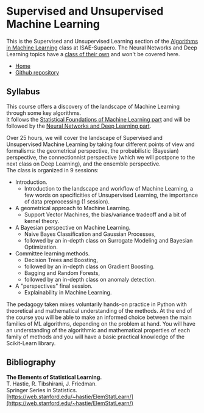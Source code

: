 # Supervised and Unsupervised Machine Learning
This is the Supervised and Unsupervised Learning section of the [Algorithms in Machine Learning](https://supaerodatascience.github.io/syllabus.html#fsd311) class at ISAE-Supaero. The Neural Networks and Deep Learning topics have a [class of their own](https://supaerodatascience.github.io/deep-learning/) and won't be covered here.

* [Home](https://supaerodatascience.github.io/machine-learning/)
* [Github repository](https://github.com/SupaeroDataScience/machine-learning/)

## Syllabus

This course offers a discovery of the landscape of Machine Learning through some key algorithms.  
It follows the [Statistical Foundations of Machine Learning part](https://supaerodatascience.github.io/stat-ml) and will be followed by the [Neural Networks and Deep Learning part](https://supaerodatascience.github.io/deep-learning/).

Over 25 hours, we will cover the landscape of Supervised and Unsupervised Machine Learning by taking four different points of view and formalisms: the geometrical perspective, the probabilistic (Bayesian) perspective, the connectionnist perspective (which we will postpone to the next class on Deep Learning), and the ensemble perspective.  
The class is organized in 9 sessions:  

- Introduction.
    - Introduction to the landscape and workflow of Machine Learning, a few words on specificities of Unsupervised Learning, the importance of data preprocessing (1 session).
- A geometrical approach to Machine Learning.
    - Support Vector Machines, the bias/variance tradeoff and a bit of kernel theory. 
- A Bayesian perspective on Machine Learning.
    - Naive Bayes Classification and Gaussian Processes, 
    - followed by an in-depth class on Surrogate Modeling and Bayesian Optimization.
- Committee learning methods. 
    - Decision Trees and Boosting,
    - followed by an in-depth class on Gradient Boosting. 
    - Bagging and Random Forests,
    - followed by an in-depth class on anomaly detection.
- A "perspectives" final session.
    - Explainability in Machine Learning.

The pedagogy taken mixes voluntarily hands-on practice in Python with theoretical and mathematical understanding of the methods. At the end of the course you will be able to make an informed choice between the main families of ML algorithms, depending on the problem at hand. You will have an understanding of the algorithmic and mathematical properties of each family of methods and you will have a basic practical knowledge of the Scikit-Learn library.

## Bibliography

**The Elements of Statistical Learning.**  
T. Hastie, R. Tibshirani, J. Friedman.  
Springer Series in Statistics.  
[https://web.stanford.edu/~hastie/ElemStatLearn/](https://web.stanford.edu/~hastie/ElemStatLearn/)  

